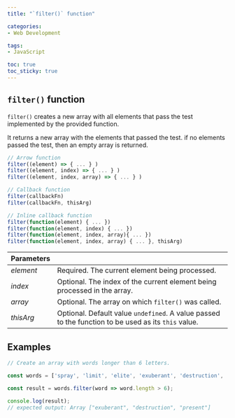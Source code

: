 ```yaml
---
title: "`filter()` function"

categories: 
- Web Development

tags:
- JavaScript

toc: true
toc_sticky: true
---
```


## `filter()` function

`filter()` creates a new array with all elements that pass the test implemented by the provided function.

It returns a new array with the elements that passed the test. if  no elements passed the test, then an empty array is returned.

```javascript
// Arrow function
filter((element) => { ... } )
filter((element, index) => { ... } )
filter((element, index, array) => { ... } )

// Callback function
filter(callbackFn)
filter(callbackFn, thisArg)

// Inline callback function
filter(function(element) { ... })
filter(function(element, index) { ... })
filter(function(element, index, array){ ... })
filter(function(element, index, array) { ... }, thisArg)
```


| Parameters |                                                              |
| ---------- | ------------------------------------------------------------ |
| *element*  | Required. The current element being processed.               |
| *index*    | Optional. The index of the current element being processed in the array. |
| *array*    | Optional. The array on which `filter()` was called.          |
| *thisArg*  | Optional. Default value `undefined`. A value passed to the function to be used as its `this` value. |

## Examples

```javascript
// Create an array with words longer than 6 letters.

const words = ['spray', 'limit', 'elite', 'exuberant', 'destruction', 'present'];

const result = words.filter(word => word.length > 6);

console.log(result);
// expected output: Array ["exuberant", "destruction", "present"]
```

